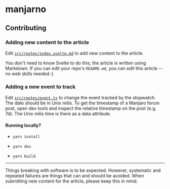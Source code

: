 # manjarno

## Contributing

### Adding new content to the article
Edit [`src/routes/index.svelte.md`](https://github.com/EmeraldSnorlax/manjarno/blob/main/src/routes/index.svelte.md) to add new content to the article.

You don't need to know Svelte to do this; the article is written using Markdown. If you can edit your repo's `README.md`, you can edit this article -- no web skills needed :)

### Adding a new event to track
Edit [`src/routes/event.ts`](https://github.com/EmeraldSnorlax/manjarno/blob/main/src/routes/event.ts) to change the event tracked by the stopwatch. The date should be in Unix milis.
To get the timestamp of a Manjaro forum post, open dev tools and inspect the relative timestamp on the post (e.g. 7d). The Unix milis time is there as a data attribute.

#### Running locally?

* `yarn install`

* `yarn dev`

* `yarn build`

---

Things breaking with software is to be expected. However, systematic and repeated failures are things that can and should be avoided. When submitting new content for the article, please keep this in mind.
